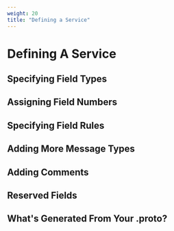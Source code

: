 ```yaml
---
weight: 20
title: "Defining a Service"
---
```

# Defining A Service


## Specifying Field Types


## Assigning Field Numbers


## Specifying Field Rules


## Adding More Message Types


## Adding Comments


## Reserved Fields


## What's Generated From Your .proto?